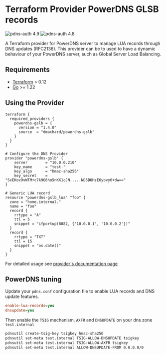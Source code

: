 # Terraform Provider PowerDNS GLSB records

![pdns-auth 4.9](https://img.shields.io/badge/pdns_auth%204.9-tested-green) ![pdns-auth 4.8](https://img.shields.io/badge/pdns_auth%204.8-tested-green)

A Terraform provider for PowerDNS server to manage LUA records through DNS updates (RFC2136).
This provider can be to used to have a dynamic behaviour of your PowerDNS server, such as Global Server Load Balancing.

## Requirements

- [Terraform](https://www.terraform.io/downloads.html) > 0.12
- [Go](https://golang.org/doc/install) >= 1.22

## Using the Provider

```hcl
terraform {
  required_providers {
    powerdns-gslb = {
      version = "1.4.0"
      source  = "dmachard/powerdns-gslb"
    }
  }
}

# Configure the DNS Provider
provider "powerdns-gslb" {
    server        = "10.0.0.210"
    key_name      = "test."
    key_algo      = "hmac-sha256"
    key_secret    = "SxEKov9vWTM+c7k9G6ho5nKX1cJN.....ND5BOHzE6ybvy0+dw=="
}

# Generic LUA record
resource "powerdns-gslb_lua" "foo" {
  zone = "home.internal."
  name = "foo"
  record {
    rrtype = "A"
    ttl = 5
    snippet = "ifportup(8082, {'10.0.0.1', '10.0.0.2'})"
  }
  record {
    rrtype = "TXT"
    ttl = 15
    snippet = "os.date()"
  }
}
```

For detailed usage see [provider's documentation page](https://registry.terraform.io/providers/dmachard/powerdns-gslb/latest/docs)

## PowerDNS tuning

Update your `pdns.conf` configuration file  to enable LUA records and DNS update features.

```ini
enable-lua-records=yes
dnsupdate=yes
```

Then enable the `TSIG` mechanism, `AXFR` and `DNSUPDATE` on your dns zone `test.internal`

```bash
pdnsutil create-tsig-key tsigkey hmac-sha256
pdnsutil set-meta test.internal TSIG-ALLOW-DNSUPDATE tsigkey
pdnsutil set-meta test.internal TSIG-ALLOW-AXFR tsigkey
pdnsutil set-meta test.internal ALLOW-DNSUPDATE-FROM 0.0.0.0/0
```
